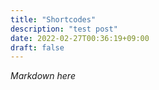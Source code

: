 ```yaml
---
title: "Shortcodes"
description: "test post"
date: 2022-02-27T00:36:19+09:00
draft: false
---
```


*Markdown here*
